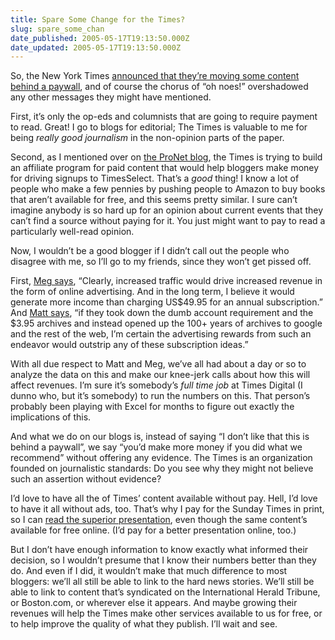 ```yaml
---
title: Spare Some Change for the Times?
slug: spare_some_chan
date_published: 2005-05-17T19:13:50.000Z
date_updated: 2005-05-17T19:13:50.000Z
---
```


So, the New York Times [announced that they’re moving some content behind a paywall](http://www.corporate-ir.net/ireye/ir_site.zhtml?ticker=NYT&amp;script=411&amp;layout=-6&amp;item_id=710365), and of course the chorus of “oh noes!” overshadowed any other messages they might have mentioned.

First, it’s only the op-eds and columnists that are going to require payment to read. Great! I go to blogs for editorial; The Times is valuable to me for being *really good journalism* in the non-opinion parts of the paper.

Second, as I mentioned over on [the ProNet blog](http://www.sixapart.com/pronet/weblog/2005/05/timesselect_as_.html), the Times is trying to build an affiliate program for paid content that would help bloggers make money for driving signups to TimesSelect. That’s a *good* thing! I know a lot of people who make a few pennies by pushing people to Amazon to buy books that aren’t available for free, and this seems pretty similar. I sure can’t imagine anybody is so hard up for an opinion about current events that they can’t find a source without paying for it. You just might want to pay to read a particularly well-read opinion.

Now, I wouldn’t be a good blogger if I didn’t call out the people who disagree with me, so I’ll go to my friends, since they won’t get pissed off.

First, [Meg says](http://www.megnut.com/2005/05/the-ny-times-wants-less-links), “Clearly, increased traffic would drive increased revenue in the form of online advertising. And in the long term, I believe it would generate more income than charging US$49.95 for an annual subscription.” And [Matt says](http://a.wholelottanothing.org/2005/05/dave_winer_1_ny.html), “if they took down the dumb account requirement and the $3.95 archives and instead opened up the 100+ years of archives to google and the rest of the web, I’m certain the advertising rewards from such an endeavor would outstrip any of these subscription ideas.”

With all due respect to Matt and Meg, we’ve all had about a day or so to analyze the data on this and make our knee-jerk calls about how this will affect revenues. I’m sure it’s somebody’s *full time job* at Times Digital (I dunno who, but it’s somebody) to run the numbers on this. That person’s probably been playing with Excel for months to figure out exactly the implications of this.

And what we do on our blogs is, instead of saying “I don’t like that this is behind a paywall”, we say “you’d make more money if you did what we recommend” without offering any evidence. The Times is an organization founded on journalistic standards: Do you see why they might not believe such an assertion without evidence?

I’d love to have all the of Times’ content available without pay. Hell, I’d love to have it all without ads, too. That’s why I pay for the Sunday Times in print, so I can [read the superior presentation](/2005/04/24/sparklines_alm), even though the same content’s available for free online. (I’d pay for a better presentation online, too.)

But I don’t have enough information to know exactly what informed their decision, so I wouldn’t presume that I know their numbers better than they do. And even if I did, it wouldn’t make that much difference to most bloggers: we’ll all still be able to link to the hard news stories. We’ll still be able to link to content that’s syndicated on the International Herald Tribune, or Boston.com, or wherever else it appears. And maybe growing their revenues will help the Times make other services available to us for free, or to help improve the quality of what they publish. I’ll wait and see.
